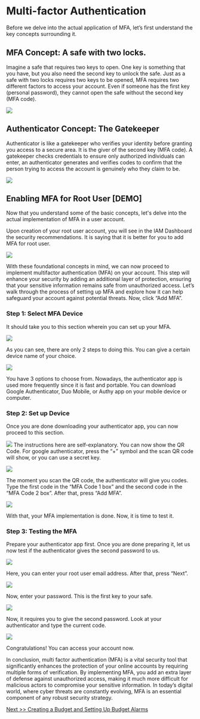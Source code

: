 ﻿---
date: 2024-08-31
---

# **Multi-factor Authentication**

Before we delve into the actual application of MFA, let’s first understand the key concepts surrounding it.

## MFA Concept: A safe with two locks.

Imagine a safe that requires two keys to open. One key is something that you have, but you also need the second key to unlock the safe. Just as a safe with two locks requires two keys to be opened, MFA requires two different factors to access your account. Even if someone has the first key (personal password), they cannot open the safe without the second key (MFA code).

![](img/MFA-01.jpg)

## Authenticator Concept: The Gatekeeper

Authenticator is like a gatekeeper who verifies your identity before granting you access to a secure area. It is the giver of the second key (MFA code). A gatekeeper checks credentials to ensure only authorized individuals can enter, an authenticator generates and verifies codes to confirm that the person trying to access the account is genuinely who they claim to be.

![](img/MFA-02.png)

## **Enabling MFA for Root User [DEMO]**

Now that you understand some of the basic concepts, let's delve into the actual implementation of MFA in a user account.

Upon creation of your root user account, you will see in the IAM Dashboard the security recommendations. It is saying that it is better for you to add MFA for root user.

![](img/MFA-03.jpg)

With these foundational concepts in mind, we can now proceed to implement multifactor authentication (MFA) on your account. This step will enhance your security by adding an additional layer of protection, ensuring that your sensitive information remains safe from unauthorized access. Let’s walk through the process of setting up MFA and explore how it can help safeguard your account against potential threats. Now, click “Add MFA”.

### **Step 1: Select MFA Device**

It should take you to this section wherein you can set up your MFA.

![](img/MFA-04.png)

As you can see, there are only 2 steps to doing this. You can give a certain device name of your choice.

![](img/MFA-05.jpg)

You have 3 options to choose from. Nowadays, the authenticator app is used more frequently since it is fast and portable. You can download Google Authenticator, Duo Mobile, or Authy app on your mobile device or computer.

### **Step 2: Set up Device**

Once you are done downloading your authenticator app, you can now proceed to this section.

![](img/MFA-06.png)
The instructions here are self-explanatory. You can now show the QR Code. For google authenticator, press the “+” symbol and the scan QR code will show, or you can use a secret key.

![](img/MFA-07.png)

The moment you scan the QR code, the authenticator will give you codes. Type the first code in the “MFA Code 1 box” and the second code in the “MFA Code 2 box”. After that, press “Add MFA”.

![](img/MFA-08.png)

With that, your MFA implementation is done. Now, it is time to test it.

### **Step 3: Testing the MFA**

Prepare your authenticator app first. Once you are done preparing it, let us now test if the authenticator gives the second password to us.

![](img/MFA-09.png)

Here, you can enter your root user email address. After that, press “Next”.

![](img/MFA-10.png)

Now, enter your password. This is the first key to your safe.

![](img/MFA-11.png)

Now, it requires you to give the second password. Look at your authenticator and type the current code.

![](img/MFA-12.png)

Congratulations! You can access your account now.

In conclusion, multi factor authentication (MFA) is a vital security tool that significantly enhances the protection of your online accounts by requiring multiple forms of verification. By implementing MFA, you add an extra layer of defense against unauthorized access, making it much more difficult for malicious actors to compromise your sensitive information. In today’s digital world, where cyber threats are constantly evolving, MFA is an essential component of any robust security strategy.

[Next >> Creating a Budget and Setting Up Budget Alarms](05%20-%20Creating%20a%20Budget%20and%20Setting%20up%20Budget%20Alarms.md)
